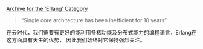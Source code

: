 [Archive for the ‘Erlang’ Category](http://timyang.net/category/erlang/)

> “Single core architecture has been inefficient for 10 years”

在云时代，我们需要有更好的能利用多核功能及分布式能力的编程语言，Erlang在这方面具有天生的优势，
因此我们始终对它保持强烈关注。